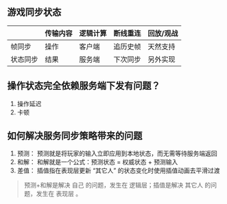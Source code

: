 ## 游戏同步状态
|           | 传输内容  |  逻辑计算   | 断线重连  | 回放/观战  |
|  ----     | ----     | ----  | ----  | ----  |
| 帧同步     | 操作      | 客户端  | 追历史帧 | 天然支持 |
| 状态同步   | 结果      | 服务端  | 下次同步 | 另外实现 |


## 操作状态完全依赖服务端下发有问题？
1. 操作延迟
2. 卡顿


## 如何解决服务同步策略带来的问题
1. 预测： 预测就是将玩家的输入立即应用到本地状态，而无需等待服务端返回
2. 和解： 和解就是一个公式：预测状态 = 权威状态 + 预测输入
3. 差值： 插值指在表现层更新 “其它人” 的状态变化时使用插值动画去平滑过渡
> 预测+和解是解决 自己 的问题，发生在 逻辑层；插值是解决 其它人 的问题，发生在 表现层 。

